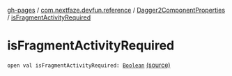 [gh-pages](../../index.md) / [com.nextfaze.devfun.reference](../index.md) / [Dagger2ComponentProperties](index.md) / [isFragmentActivityRequired](./is-fragment-activity-required.md)

# isFragmentActivityRequired

`open val isFragmentActivityRequired: `[`Boolean`](https://kotlinlang.org/api/latest/jvm/stdlib/kotlin/-boolean/index.html) [(source)](https://github.com/NextFaze/dev-fun/tree/master/devfun-annotations/src/main/java/com/nextfaze/devfun/reference/Dagger2Component.kt#L91)